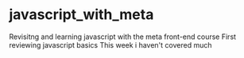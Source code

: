 # javascript_with_meta
Revisitng and learning javascript with the meta front-end course
First reviewing javascript basics
This week i haven't covered much
